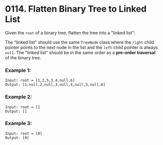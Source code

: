 # 0114. Flatten Binary Tree to Linked List
Given the `root` of a binary tree, flatten the tree into a "linked list":

The "linked list" should use the same `TreeNode` class where the `right` child pointer points to the next node in the list and the `left` child pointer is always `null`.
The "linked list" should be in the same order as a **pre-order traversal** of the binary tree.

### Example 1:
```
Input: root = [1,2,5,3,4,null,6]
Output: [1,null,2,null,3,null,4,null,5,null,6]
```

### Example 2:
```
Input: root = []
Output: []
```

### Example 3:
```
Input: root = [0]
Output: [0]
```